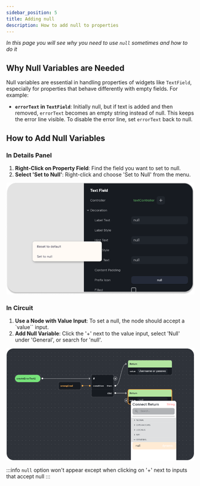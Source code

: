 ```yaml
---
sidebar_position: 5
title: Adding null
description: How to add null to properties 
---
```


*In this page you will see why you need to use `null` sometimes and how to do it*

## Why Null Variables are Needed

Null variables are essential in handling properties of widgets like `TextField`, especially for properties that behave differently with empty fields. For example:

- **`errorText` in `TextField`**: Initially null, but if text is added and then removed, `errorText` becomes an empty string instead of null. This keeps the error line visible. To disable the error line, set `errorText` back to null.

## How to Add Null Variables

### In Details Panel
1. **Right-Click on Property Field**: Find the field you want to set to null.
2. **Select 'Set to Null'**: Right-click and choose 'Set to Null' from the menu.

 ![](./img/nulldetailspanel.png)


### In Circuit
1. **Use a Node with Value Input**: To set a null, the node should accept a `value`` input.
2. **Add Null Variable**: Click the '+' next to the value input, select 'Null' under 'General', or search for 'null'.

 ![](./img/nullcircuit.png)


:::info
`null` option won't appear except when clicking on '+' next to inputs that accept null
:::






